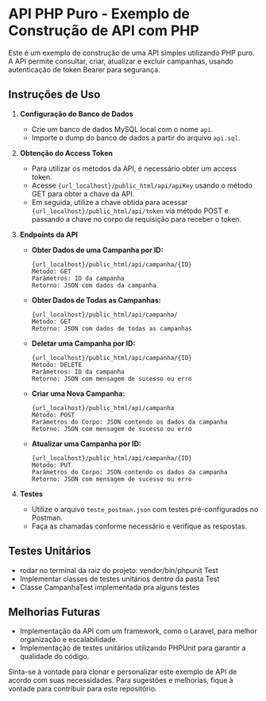 # API PHP Puro - Exemplo de Construção de API com PHP

Este é um exemplo de construção de uma API simples utilizando PHP puro. A API permite consultar, criar, atualizar e excluir campanhas, usando autenticação de token Bearer para segurança. 

## Instruções de Uso

1. **Configuração do Banco de Dados**

   - Crie um banco de dados MySQL local com o nome `api`.
   - Importe o dump do banco de dados a partir do arquivo `api.sql`.

2. **Obtenção do Access Token**

   - Para utilizar os métodos da API, é necessário obter um access token.
   - Acesse `{url_localhost}/public_html/api/apiKey` usando o método GET para obter a chave da API.
   - Em seguida, utilize a chave obtida para acessar `{url_localhost}/public_html/api/token` via método POST e passando a chave no corpo da requisição para receber o token.

3. **Endpoints da API**

   - **Obter Dados de uma Campanha por ID:**

     ```
     {url_localhost}/public_html/api/campanha/{ID}
     Método: GET
     Parâmetros: ID da campanha
     Retorno: JSON com dados da campanha
     ```

   - **Obter Dados de Todas as Campanhas:**

     ```
     {url_localhost}/public_html/api/campanha/
     Método: GET
     Retorno: JSON com dados de todas as campanhas
     ```

   - **Deletar uma Campanha por ID:**

     ```
     {url_localhost}/public_html/api/campanha/{ID}
     Método: DELETE
     Parâmetros: ID da campanha
     Retorno: JSON com mensagem de sucesso ou erro
     ```

   - **Criar uma Nova Campanha:**

     ```
     {url_localhost}/public_html/api/campanha
     Método: POST
     Parâmetros do Corpo: JSON contendo os dados da campanha
     Retorno: JSON com mensagem de sucesso ou erro
     ```

   - **Atualizar uma Campanha por ID:**

     ```
     {url_localhost}/public_html/api/campanha/{ID}
     Método: PUT
     Parâmetros do Corpo: JSON contendo os dados da campanha
     Retorno: JSON com mensagem de sucesso ou erro
     ```

4. **Testes**

   - Utilize o arquivo `teste_postman.json` com testes pré-configurados no Postman.
   - Faça as chamadas conforme necessário e verifique as respostas.

## Testes Unitários

- rodar no terminal da raiz do projeto: vendor/bin/phpunit Test
- Implementar classes de testes unitários dentro da pasta Test
- Classe CampanhaTest implementada pra alguns testes

## Melhorias Futuras

- Implementação da API com um framework, como o Laravel, para melhor organização e escalabilidade.
- Implementação de testes unitários utilizando PHPUnit para garantir a qualidade do código.

Sinta-se à vontade para clonar e personalizar este exemplo de API de acordo com suas necessidades. Para sugestões e melhorias, fique à vontade para contribuir para este repositório.
